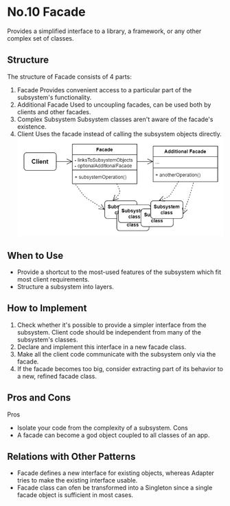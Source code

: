 # No.10 Facade
Provides a simplified interface to a library, a framework, or any other complex set of classes.

## Structure
The structure of Facade consists of 4 parts:
1. Facade
  Provides convenient access to a particular part of the subsystem's functionality.
2. Additional Facade
  Used to uncoupling facades, can be used both by clients and other facades.
3. Complex Subsystem
  Subsystem classes aren't aware of the facade's existence.
4. Client
  Uses the facade instead of calling the subsystem objects directly.
![avatar](structure.png)

## When to Use
- Provide a shortcut to the most-used features of the subsystem which fit most client requirements.
- Structure a subsystem into layers.

## How to Implement
1. Check whether it's possible to provide a simpler interface from the subsystem. Client code should be independent from many of the subsystem's classes.
2. Declare and implement this interface in a new facade class.
3. Make all the client code communicate with the subsystem only via the facade.
4. If the facade becomes too big, consider extracting part of its behavior to a new, refined facade class.

## Pros and Cons
Pros
- Isolate your code from the complexity of a subsystem.
Cons
- A facade can become a god object coupled to all classes of an app.

## Relations with Other Patterns
- Facade defines a new interface for existing objects, whereas Adapter tries to make the existing interface usable.
- Facade class can ofen be transformed into a Singleton since a single facade object is sufficient in most cases.